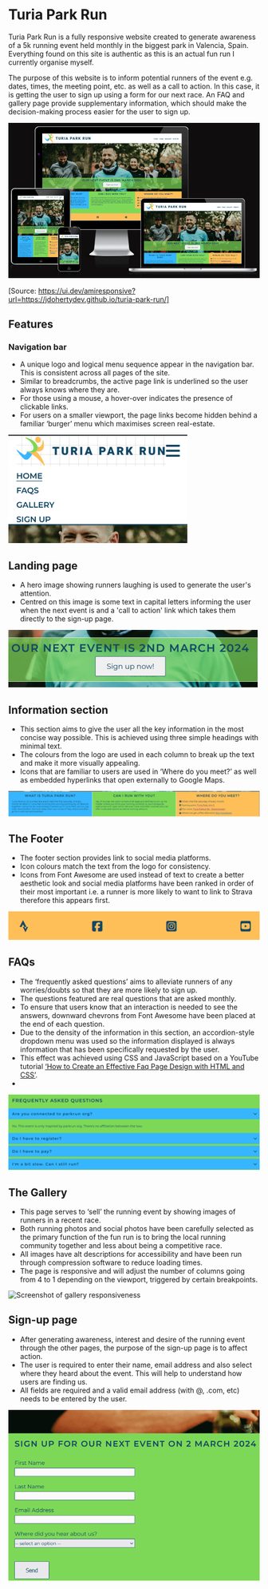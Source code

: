 # Turia Park Run

Turia Park Run is a fully responsive website created to generate awareness of a 5k running event held monthly in the biggest park in Valencia, Spain. Everything found on this site is authentic as this is an actual fun run I currently organise myself.

The purpose of this website is to inform potential runners of the event e.g. dates, times, the meeting point, etc. as well as a call to action. In this case, it is getting the user to sign up using a form for our next race. An FAQ and gallery page provide supplementary information, which should make the decision-making process easier for the user to sign up.

![Screenshot from Am I Responsive](assets/images/readme-images/am-i-responsive-screensplash.png)

[Source: https://ui.dev/amiresponsive?url=https://jdohertydev.github.io/turia-park-run/]

## Features

### Navigation bar

* A unique logo and logical menu sequence appear in the navigation bar. This is consistent across all pages of the site.
* Similar to breadcrumbs, the active page link is underlined so the user always knows where they are.
* For those using a mouse, a hover-over indicates the presence of clickable links.
* For users on a smaller viewport, the page links become hidden behind a familiar ‘burger’ menu which maximises screen real-estate.


![Screenshot of burger menu from Turia Park Run website](assets/images/readme-images/burger-menu.png)

## Landing page 

* A hero image showing runners laughing is used to generate the user's attention.
* Centred on this image is some text in capital letters informing the user when the next event is and a 'call to action' link which takes them directly to the sign-up page.

![Screenshot of call to action button](assets/images/readme-images/call-to-action-button.jpg)

## Information section

* This section aims to give the user all the key information in the most concise way possible. This is achieved using three simple headings with minimal text.
* The colours from the logo are used in each column to break up the text and make it more visually appealing.
* Icons that are familiar to users are used in ‘Where do you meet?’ as well as embedded hyperlinks that open externally to Google Maps.

![Screenshot of information section](assets/images/readme-images/information-section.jpg)

## The Footer

* The footer section provides link to social media platforms.
* Icon colours match  the text from the logo for consistency.
* Icons from Font Awesome are used instead of text to create a better aesthetic look and social media platforms have been ranked in order of their most important i.e. a runner is more likely to want to link to Strava therefore this appears first.

![Screenshot of footer section](assets/images/readme-images/footer-sm-icons.png)

## FAQs

* The ‘frequently asked questions’ aims to alleviate runners of any worries/doubts so that they are more likely to sign up.
* The questions featured are real questions that are asked monthly.
* To ensure that users know that an interaction is needed to see the answers, downward chevrons from Font Awesome have been placed at the end of each question.
* Due to the density of the information in this section, an accordion-style dropdown menu was used so the information displayed is always information that has been specifically requested by the user.
* This effect was achieved using CSS and JavaScript based on a YouTube tutorial [‘How to Create an Effective Faq Page Design with HTML and CSS’](https://www.youtube.com/watch?v=6U-8kIx2oMk).
* 

![Screenshot of FAQ section](assets/images/readme-images/faq-section.png)

## The Gallery

* This page serves to ‘sell’ the running event by showing images of runners in a recent race.
* Both running photos and social photos have been carefully selected as the primary function of the fun run is to bring the local running community together and less about being a competitive race.
* All images have alt descriptions for accessibility and have been run through compression software to reduce loading times.
* The page is responsive and will adjust the number of columns going from 4 to 1 depending on the viewport, triggered by certain breakpoints.

![Screenshot of gallery responsiveness](assets/images/readme-images/responsive-gallery-annimated.gif)

## Sign-up page

* After generating awareness, interest and desire of the running event through the other pages, the purpose of the sign-up page is to affect action. 
* The user is required to enter their name, email address and also select where they heard about the event. This will help to understand how users are finding us.
* All fields are required and a valid email address (with @, .com, etc) needs to be entered by the user.

![Screenshot of sign-up form](assets/images/readme-images/sign-up-screenshot.png)

